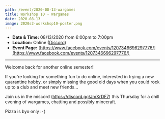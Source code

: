 ```yaml
---
path: /event/2020-08-13-wargames
title: Workshop 10 - Wargames
date: 2020-08-13
image: 2020s2-workshop10-poster.png
---
```


- **Date & Time:** 08/13/2020 from 6:00pm to 7:00pm
- **Location:** Online ([Discord](https://discord.gg/JmXrDF7))
- **Event Page:** [https://www.facebook.com/events/1207346696297776/](https://www.facebook.com/events/1207346696297776/)

---

Welcome back for another online semester!

If you're looking for something fun to do online, interested in trying a new quarantine hobby, or simply missing the good old days when you could rock up to a club and meet new friends...

Join us in the miscord (https://discord.gg/JmXrDF7) this Thursday for a chill evening of wargames, chatting and possibly minecraft.

Pizza is byo only :-(

